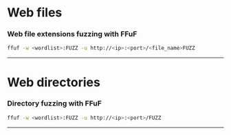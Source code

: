 # Web files

### Web file extensions fuzzing with FFuF
```bash
ffuf -w <wordlist>:FUZZ -u http://<ip>:<port>/<file_name>FUZZ
```
---

# Web directories

### Directory fuzzing with FFuF
```bash
ffuf -w <wordlist>:FUZZ -u http://<ip>:<port>/FUZZ
```
---